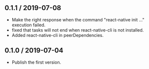 0.1.1 / 2019-07-08
------------------
- Make the right response when the command "react-native init ..." execution failed.
- fixed that tasks will not end when react-native-cli is not installed.
- Added react-native-cli in peerDependencies.

0.1.0 / 2019-07-04
------------------
- Publish the first version.